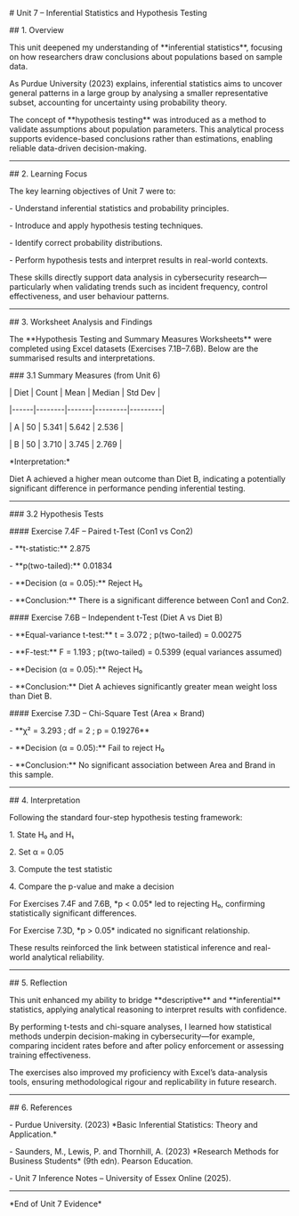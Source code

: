 \# Unit 7 – Inferential Statistics and Hypothesis Testing



\## 1. Overview

This unit deepened my understanding of \*\*inferential statistics\*\*, focusing on how researchers draw conclusions about populations based on sample data.  

As Purdue University (2023) explains, inferential statistics aims to uncover general patterns in a large group by analysing a smaller representative subset, accounting for uncertainty using probability theory.



The concept of \*\*hypothesis testing\*\* was introduced as a method to validate assumptions about population parameters. This analytical process supports evidence-based conclusions rather than estimations, enabling reliable data-driven decision-making.



---



\## 2. Learning Focus

The key learning objectives of Unit 7 were to:

\- Understand inferential statistics and probability principles.  

\- Introduce and apply hypothesis testing techniques.  

\- Identify correct probability distributions.  

\- Perform hypothesis tests and interpret results in real-world contexts.  



These skills directly support data analysis in cybersecurity research—particularly when validating trends such as incident frequency, control effectiveness, and user behaviour patterns.



---



\## 3. Worksheet Analysis and Findings

The \*\*Hypothesis Testing and Summary Measures Worksheets\*\* were completed using Excel datasets (Exercises 7.1B–7.6B). Below are the summarised results and interpretations.



\### 3.1 Summary Measures (from Unit 6)

| Diet | Count | Mean | Median | Std Dev |

|------|--------|-------|---------|---------|

| A | 50 | 5.341 | 5.642 | 2.536 |

| B | 50 | 3.710 | 3.745 | 2.769 |



\*Interpretation:\*  

Diet A achieved a higher mean outcome than Diet B, indicating a potentially significant difference in performance pending inferential testing.



---



\### 3.2 Hypothesis Tests



\#### Exercise 7.4F – Paired t-Test (Con1 vs Con2)

\- \*\*t-statistic:\*\* 2.875  

\- \*\*p(two-tailed):\*\* 0.01834  

\- \*\*Decision (α = 0.05):\*\* Reject H₀  

\- \*\*Conclusion:\*\* There is a significant difference between Con1 and Con2.



\#### Exercise 7.6B – Independent t-Test (Diet A vs Diet B)

\- \*\*Equal-variance t-test:\*\* t = 3.072 ; p(two-tailed) = 0.00275  

\- \*\*F-test:\*\* F = 1.193 ; p(two-tailed) = 0.5399 (equal variances assumed)  

\- \*\*Decision (α = 0.05):\*\* Reject H₀  

\- \*\*Conclusion:\*\* Diet A achieves significantly greater mean weight loss than Diet B.



\#### Exercise 7.3D – Chi-Square Test (Area × Brand)

\- \*\*χ² = 3.293 ; df = 2 ; p = 0.19276\*\*  

\- \*\*Decision (α = 0.05):\*\* Fail to reject H₀  

\- \*\*Conclusion:\*\* No significant association between Area and Brand in this sample.



---



\## 4. Interpretation

Following the standard four-step hypothesis testing framework:

1\. State H₀ and H₁  

2\. Set α = 0.05  

3\. Compute the test statistic  

4\. Compare the p-value and make a decision  



For Exercises 7.4F and 7.6B, \*p < 0.05\* led to rejecting H₀, confirming statistically significant differences.  

For Exercise 7.3D, \*p > 0.05\* indicated no significant relationship.  

These results reinforced the link between statistical inference and real-world analytical reliability.



---



\## 5. Reflection

This unit enhanced my ability to bridge \*\*descriptive\*\* and \*\*inferential\*\* statistics, applying analytical reasoning to interpret results with confidence.  

By performing t-tests and chi-square analyses, I learned how statistical methods underpin decision-making in cybersecurity—for example, comparing incident rates before and after policy enforcement or assessing training effectiveness.  



The exercises also improved my proficiency with Excel’s data-analysis tools, ensuring methodological rigour and replicability in future research.



---



\## 6. References

\- Purdue University. (2023) \*Basic Inferential Statistics: Theory and Application.\*  

\- Saunders, M., Lewis, P. and Thornhill, A. (2023) \*Research Methods for Business Students\* (9th edn). Pearson Education.  

\- Unit 7 Inference Notes – University of Essex Online (2025).  



---



\*End of Unit 7 Evidence\*



